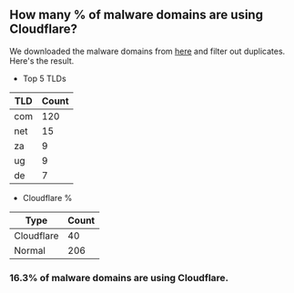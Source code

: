 ## How many % of malware domains are using Cloudflare?


We downloaded the malware domains from [here](https://urlhaus.abuse.ch) and filter out duplicates.
Here's the result.


[//]: # (start replacement)


- Top 5 TLDs

| TLD | Count |
| --- | --- |
| com | 120 |
| net | 15 |
| za | 9 |
| ug | 9 |
| de | 7 |


- Cloudflare %

| Type | Count |
| --- | --- |
| Cloudflare | 40 |
| Normal | 206 |


### 16.3% of malware domains are using Cloudflare.